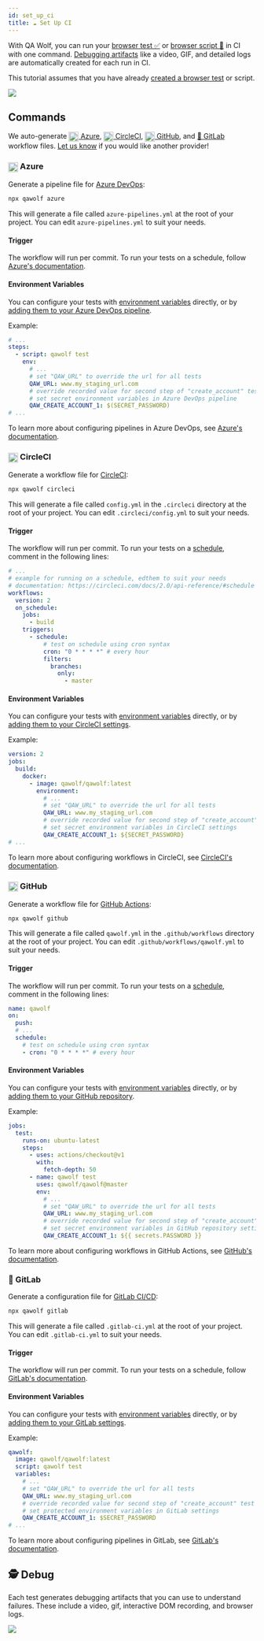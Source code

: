 ```yaml
---
id: set_up_ci
title: ☁️ Set Up CI
---
```


With QA Wolf, you can run your [browser test ✅](quick_start#-create-a-browser-test) or [browser script 🤖](quick_start#-create-a-browser-script) in CI with one command. [Debugging artifacts](set_up_ci#️-debug) like a video, GIF, and detailed logs are automatically created for each run in CI.

This tutorial assumes that you have already [created a browser test](create_a_test) or script.

![](https://storage.googleapis.com/docs.qawolf.com/home/github.gif)

## Commands

We auto-generate [<img align="center" height="20px" src="https://cdn.iconscout.com/icon/free/png-256/azure-190760.png" /> Azure](#azure), [<img align="center" height="20px" src="https://cdn.iconscout.com/icon/free/png-256/circleci-283066.png" /> CircleCI](#circleci), [<img align="center" height="20px" src="https://camo.githubusercontent.com/7710b43d0476b6f6d4b4b2865e35c108f69991f3/68747470733a2f2f7777772e69636f6e66696e6465722e636f6d2f646174612f69636f6e732f6f637469636f6e732f313032342f6d61726b2d6769746875622d3235362e706e67" /> GitHub](#github), and [🦊 GitLab](#gitlab) workflow files. [Let us know](https://gitter.im/qawolf/community) if you would like another provider!

### <a name="azure"></a> <img align="center" height="20px" src="https://cdn.iconscout.com/icon/free/png-256/azure-190760.png" /> Azure

Generate a pipeline file for [Azure DevOps](https://azure.microsoft.com/en-us/services/devops):

```bash
npx qawolf azure
```

This will generate a file called `azure-pipelines.yml` at the root of your project. You can edit `azure-pipelines.yml` to suit your needs.

#### Trigger

The workflow will run per commit. To run your tests on a schedule, follow [Azure's documentation](https://docs.microsoft.com/en-us/azure/devops/pipelines/build/triggers?view=azure-devops&tabs=yaml#scheduled-triggers).

#### Environment Variables

You can configure your tests with [environment variables](api#environment-variables) directly, or by [adding them to your Azure DevOps pipeline](https://docs.microsoft.com/en-us/azure/devops/pipelines/process/variables?view=azure-devops&tabs=yaml%2Cbatch#secret-variables).

Example:

```yaml
# ...
steps:
  - script: qawolf test
    env:
      # ...
      # set "QAW_URL" to override the url for all tests
      QAW_URL: www.my_staging_url.com
      # override recorded value for second step of "create_account" test
      # set secret environment variables in Azure DevOps pipeline
      QAW_CREATE_ACCOUNT_1: $(SECRET_PASSWORD)
# ...
```

To learn more about configuring pipelines in Azure DevOps, see [Azure's documentation](https://docs.microsoft.com/en-us/azure/devops/pipelines/customize-pipeline).

### <a name="circleci"></a> <img align="center" height="20px" src="https://cdn.iconscout.com/icon/free/png-256/circleci-283066.png" /> CircleCI

Generate a workflow file for [CircleCI](https://circleci.com):

```bash
npx qawolf circleci
```

This will generate a file called `config.yml` in the `.circleci` directory at the root of your project. You can edit `.circleci/config.yml` to suit your needs.

#### Trigger

The workflow will run per commit. To run your tests on a [schedule](https://circleci.com/docs/2.0/workflows/#scheduling-a-workflow), comment in the following lines:

```yaml
# ...
# example for running on a schedule, edthem to suit your needs
# documentation: https://circleci.com/docs/2.0/api-reference/#schedule
workflows:
  version: 2
  on_schedule:
    jobs:
      - build
    triggers:
      - schedule:
          # test on schedule using cron syntax
          cron: "0 * * * *" # every hour
          filters:
            branches:
              only:
                - master
```

#### Environment Variables

You can configure your tests with [environment variables](api#environment-variables) directly, or by [adding them to your CircleCI settings](https://circleci.com/docs/2.0/env-vars/#setting-an-environment-variable-in-a-project).

Example:

```yaml
version: 2
jobs:
  build:
    docker:
      - image: qawolf/qawolf:latest
        environment:
          # ...
          # set "QAW_URL" to override the url for all tests
          QAW_URL: www.my_staging_url.com
          # override recorded value for second step of "create_account" test
          # set secret environment variables in CircleCI settings
          QAW_CREATE_ACCOUNT_1: ${SECRET_PASSWORD}
# ...
```

To learn more about configuring workflows in CircleCI, see [CircleCI's documentation](https://circleci.com/docs/2.0/api-reference).

### <a name="github"></a> <img align="center" height="20px" src="https://camo.githubusercontent.com/7710b43d0476b6f6d4b4b2865e35c108f69991f3/68747470733a2f2f7777772e69636f6e66696e6465722e636f6d2f646174612f69636f6e732f6f637469636f6e732f313032342f6d61726b2d6769746875622d3235362e706e67" /> GitHub

Generate a workflow file for [GitHub Actions](https://github.com/features/actions):

```bash
npx qawolf github
```

This will generate a file called `qawolf.yml` in the `.github/workflows` directory at the root of your project. You can edit `.github/workflows/qawolf.yml` to suit your needs.

#### Trigger

The workflow will run per commit. To run your tests on a [schedule](https://help.github.com/en/actions/automating-your-workflow-with-github-actions/workflow-syntax-for-github-actions#onschedule), comment in the following lines:

```yaml
name: qawolf
on:
  push:
  # ...
  schedule:
    # test on schedule using cron syntax
    - cron: "0 * * * *" # every hour
```

#### Environment Variables

You can configure your tests with [environment variables](api#environment-variables) directly, or by [adding them to your GitHub repository](https://help.github.com/en/actions/automating-your-workflow-with-github-actions/creating-and-using-encrypted-secrets#creating-encrypted-secrets).

Example:

```yaml
jobs:
  test:
    runs-on: ubuntu-latest
    steps:
      - uses: actions/checkout@v1
        with:
          fetch-depth: 50
      - name: qawolf test
        uses: qawolf/qawolf@master
        env:
          # ...
          # set "QAW_URL" to override the url for all tests
          QAW_URL: www.my_staging_url.com
          # override recorded value for second step of "create_account" test
          # set secret environment variables in GitHub repository settings
          QAW_CREATE_ACCOUNT_1: ${{ secrets.PASSWORD }}
```

To learn more about configuring workflows in GitHub Actions, see [GitHub's documentation](https://help.github.com/en/actions/automating-your-workflow-with-github-actions/configuring-workflows).

### <a name="gitlab"></a> 🦊 GitLab

Generate a configuration file for [GitLab CI/CD](https://docs.gitlab.com/ee/ci/README.html):

```bash
npx qawolf gitlab
```

This will generate a file called `.gitlab-ci.yml` at the root of your project. You can edit `.gitlab-ci.yml` to suit your needs.

#### Trigger

The workflow will run per commit. To run your tests on a schedule, follow [GitLab's documentation](https://docs.gitlab.com/ee/user/project/pipelines/schedules.html).

#### Environment Variables

You can configure your tests with [environment variables](api#environment-variables) directly, or by [adding them to your GitLab settings](https://docs.gitlab.com/ee/ci/variables/#protected-environment-variables).

Example:

```yaml
qawolf:
  image: qawolf/qawolf:latest
  script: qawolf test
  variables:
    # ...
    # set "QAW_URL" to override the url for all tests
    QAW_URL: www.my_staging_url.com
    # override recorded value for second step of "create_account" test
    # set protected environment variables in GitLab settings
    QAW_CREATE_ACCOUNT_1: $SECRET_PASSWORD
# ...
```

To learn more about configuring pipelines in GitLab, see [GitLab's documentation](https://docs.gitlab.com/ee/ci/yaml/).

## 🕵️ Debug

Each test generates debugging artifacts that you can use to understand failures. These include a video, gif, interactive DOM recording, and browser logs.

![](https://storage.googleapis.com/docs.qawolf.com/home/debug.gif)
